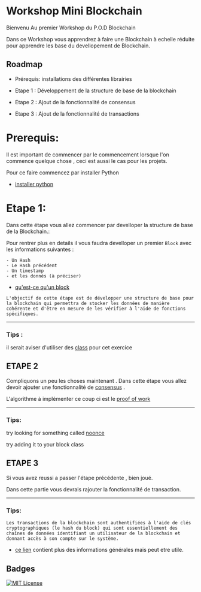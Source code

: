 
# Workshop Mini Blockchain

Bienvenu Au premier Workshop du P.O.D Blockchain

Dans ce Workshop vous apprendrez à faire une Blockchain à echelle réduite pour apprendre les base du devellopement de Blockchain.







## Roadmap

- Prérequis: installations des différentes librairies 

- Etape 1 :  Développement de la structure de base de la blockchain

- Etape 2 :  Ajout de la fonctionnalité de consensus

- Etape 3 :  Ajout de la fonctionnalité de transactions 

# Prerequis:

Il est important de commencer par le commencement lorsque l'on commence quelque chose , ceci est aussi le cas pour les projets.

Pour ce faire commencez par installer Python



- [installer python](https://docs.python-guide.org/starting/install3/linux/)


    
# Etape 1:

Dans cette étape vous allez commencer par develloper la structure de base de la Blockchain.:

Pour rentrer plus en details il vous faudra develloper un premier ```Block``` avec les informations suivantes :
 
    - Un Hash
    - Le Hash précédent
    - Un timestamp
    - et les donnés (à préciser)

- [qu'est-ce qu'un block](https://cryptoast.fr/bloc-blockchain-crypto-explication/#:~:text=Un%20bloc%2C%20ou%20block%20en,ou%20contenir%20des%20donn%C3%A9es%20arbitraires.)

```L'objectif de cette étape est de développer une structure de base pour la blockchain qui permettra de stocker les données de manière cohérente et d'être en mesure de les vérifier à l'aide de fonctions spécifiques.```

----
### Tips :

il serait aviser d'utiliser des [class](http://www.xavierdupre.fr/app/teachpyx/helpsphinx/c_classes/classes.html) pour cet exercice


## ETAPE 2

Compliquons un peu les choses maintenant .
Dans cette étape vous allez devoir ajouter une fonctionnalité de [consensus](https://coinacademy.fr/academie/algorithme-consensus-blockchain/) .

L'algorithme à implémenter ce coup ci est le [proof of work](https://cryptoast.fr/qu-est-ce-que-le-pow-proof-of-work/)

---
### Tips: 

try looking for something called [noonce](https://101blockchains.com/nonce-in-blockchain/)

try adding it to your block class
## ETAPE 3
Si vous avez reussi a passer l'étape précédente , bien joué.

Dans cette partie vous devrais rajouter la fonctionnalité de transaction. 

---
### Tips:

```Les transactions de la blockchain sont authentifiées à l'aide de clés cryptographiques (le hash du block) qui sont essentiellement des chaînes de données identifiant un utilisateur de la blockchain et donnant accès à son compte sur le système.```

- [ce lien](https://www.upgrad.com/blog/what-is-blockchain-transaction/#:~:text=Blockchain%20transactions%20are%20authenticated%20using,are%20private%20and%20public%20keys.) contient plus des informations générales mais peut etre utile.
## Badges


[![MIT License](https://img.shields.io/badge/License-MIT-green.svg)](https://choosealicense.com/licenses/mit/)


